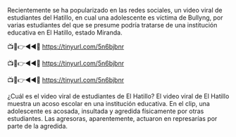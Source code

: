 Recientemente se ha popularizado en las redes sociales, un video viral de estudiantes del Hatillo, en cual una adolescente es víctima de Bullyng, por varias estudiantes del que se presume podría tratarse de una institución educativa en El Hatillo, estado Miranda.

📺📱👉◄◄🔴  https://tinyurl.com/5n6bjbnr

📺📱👉◄◄🔴  https://tinyurl.com/5n6bjbnr

📺📱👉◄◄🔴  https://tinyurl.com/5n6bjbnr


¿Cuál es el video viral de estudiantes de El Hatillo?
El video viral de El Hatillo muestra un acoso escolar en una institución educativa. En el clip, una adolescente es acosada, insultada y agredida físicamente por otras estudiantes. Las agresoras, aparentemente, actuaron en represarías por parte de la agredida.
